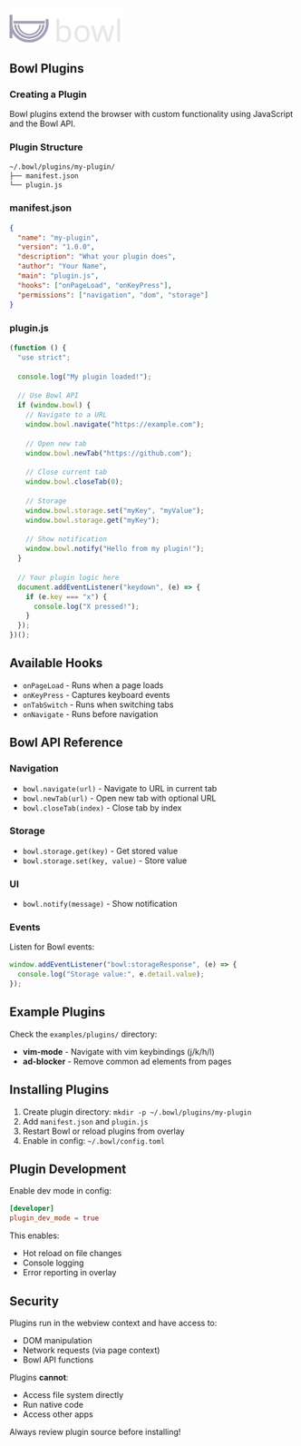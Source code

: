 <img src="../../docs/assets/bowl.png" alt="Bowl" width='200px'>

## Bowl Plugins

### Creating a Plugin

Bowl plugins extend the browser with custom functionality using JavaScript and the Bowl API.

### Plugin Structure

```
~/.bowl/plugins/my-plugin/
├── manifest.json
└── plugin.js
```

### manifest.json

```json
{
  "name": "my-plugin",
  "version": "1.0.0",
  "description": "What your plugin does",
  "author": "Your Name",
  "main": "plugin.js",
  "hooks": ["onPageLoad", "onKeyPress"],
  "permissions": ["navigation", "dom", "storage"]
}
```

### plugin.js

```javascript
(function () {
  "use strict";

  console.log("My plugin loaded!");

  // Use Bowl API
  if (window.bowl) {
    // Navigate to a URL
    window.bowl.navigate("https://example.com");

    // Open new tab
    window.bowl.newTab("https://github.com");

    // Close current tab
    window.bowl.closeTab(0);

    // Storage
    window.bowl.storage.set("myKey", "myValue");
    window.bowl.storage.get("myKey");

    // Show notification
    window.bowl.notify("Hello from my plugin!");
  }

  // Your plugin logic here
  document.addEventListener("keydown", (e) => {
    if (e.key === "x") {
      console.log("X pressed!");
    }
  });
})();
```

## Available Hooks

- `onPageLoad` - Runs when a page loads
- `onKeyPress` - Captures keyboard events
- `onTabSwitch` - Runs when switching tabs
- `onNavigate` - Runs before navigation

## Bowl API Reference

### Navigation

- `bowl.navigate(url)` - Navigate to URL in current tab
- `bowl.newTab(url)` - Open new tab with optional URL
- `bowl.closeTab(index)` - Close tab by index

### Storage

- `bowl.storage.get(key)` - Get stored value
- `bowl.storage.set(key, value)` - Store value

### UI

- `bowl.notify(message)` - Show notification

### Events

Listen for Bowl events:

```javascript
window.addEventListener("bowl:storageResponse", (e) => {
  console.log("Storage value:", e.detail.value);
});
```

## Example Plugins

Check the `examples/plugins/` directory:

- **vim-mode** - Navigate with vim keybindings (j/k/h/l)
- **ad-blocker** - Remove common ad elements from pages

## Installing Plugins

1. Create plugin directory: `mkdir -p ~/.bowl/plugins/my-plugin`
2. Add `manifest.json` and `plugin.js`
3. Restart Bowl or reload plugins from overlay
4. Enable in config: `~/.bowl/config.toml`

## Plugin Development

Enable dev mode in config:

```toml
[developer]
plugin_dev_mode = true
```

This enables:

- Hot reload on file changes
- Console logging
- Error reporting in overlay

## Security

Plugins run in the webview context and have access to:

- DOM manipulation
- Network requests (via page context)
- Bowl API functions

Plugins **cannot**:

- Access file system directly
- Run native code
- Access other apps

Always review plugin source before installing!
